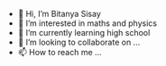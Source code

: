 - 👋 Hi, I’m Bitanya Sisay
- 👀 I’m interested in maths and physics 
- 🌱 I’m currently learning high school
- 💞️ I’m looking to collaborate on ...
- 📫 How to reach me ...

<!---
Bitanyasisay/Bitanyasisay is a ✨ special ✨ repository because its `README.md` (this file) appears on your GitHub profile.
You can click the Preview link to take a look at your changes.
--->
